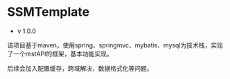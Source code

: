# SSMTemplate

* v 1.0.0

该项目基于maven，使用spring、springmvc、mybatis、mysql为技术栈，实现了一个restAPI的框架，基本功能实现。

后续会加入配置缓存，跨域解决，数据格式化等问题。
